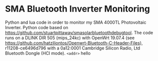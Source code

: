 # SMA Bluetooth Inverter Monitoring
Python and lua code in order to monitor my SMA 4000TL Photovoltaic Inverter. Python code based on https://github.com/stuartpittaway/smasolarbluetoothdebugtool. The code runs on a DLINK DIR 505 (mips_24kc) with OpenWrt 19.07.4 (see https://github.com/hatziliontos/Openwrt-Bluetooth-C-Header-Files), r11208-ce6496d796 with a 0a12:0001 Cambridge Silicon Radio, Ltd Bluetooth Dongle (HCI mode). 
`<addr>` hello
